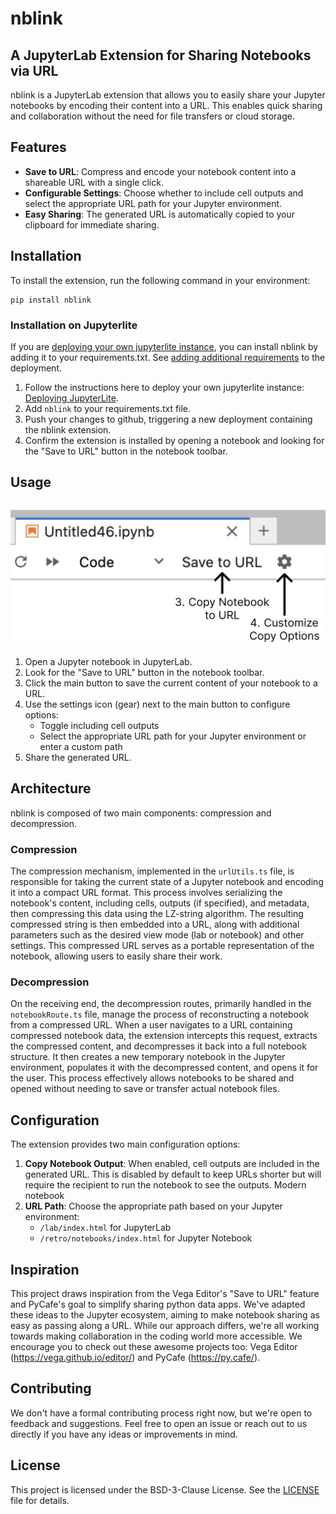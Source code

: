 # nblink

## A JupyterLab Extension for Sharing Notebooks via URL

nblink is a JupyterLab extension that allows you to easily share your Jupyter notebooks by encoding their content into a URL. This enables quick sharing and collaboration without the need for file transfers or cloud storage.

## Features

- **Save to URL**: Compress and encode your notebook content into a shareable URL with a single click.
- **Configurable Settings**: Choose whether to include cell outputs and select the appropriate URL path for your Jupyter environment.
- **Easy Sharing**: The generated URL is automatically copied to your clipboard for immediate sharing.

## Installation

To install the extension, run the following command in your environment:

```{python}
pip install nblink
```



### Installation on Jupyterlite

If you are [deploying your own jupyterlite instance](https://jupyterlite.readthedocs.io/en/latest/quickstart/deploy.html), you can install nblink by adding it to your requirements.txt. See [adding additional requirements](https://jupyterlite.readthedocs.io/en/latest/quickstart/deploy.html#add-additional-requirements-to-the-deployment) to the deployment.

1. Follow the instructions here to deploy your own jupyterlite instance: [Deploying JupyterLite](https://jupyterlite.readthedocs.io/en/latest/quickstart/deploy.html).
2. Add `nblink` to your requirements.txt file.
3. Push your changes to github, triggering a new deployment containing the nblink extension.
4. Confirm the extension is installed by opening a notebook and looking for the "Save to URL" button in the notebook toolbar.

## Usage

![An image demonstrating the Save to URL and customization options.](image-1.png)

1. Open a Jupyter notebook in JupyterLab.
2. Look for the "Save to URL" button in the notebook toolbar.
3. Click the main button to save the current content of your notebook to a URL.
4. Use the settings icon (gear) next to the main button to configure options:
   - Toggle including cell outputs
   - Select the appropriate URL path for your Jupyter environment or enter a custom path
5. Share the generated URL.

## Architecture

nblink is composed of two main components: compression and decompression. 

### Compression

The compression mechanism, implemented in the `urlUtils.ts` file, is responsible for taking the current state of a Jupyter notebook and encoding it into a compact URL format. This process involves serializing the notebook's content, including cells, outputs (if specified), and metadata, then compressing this data using the LZ-string algorithm. The resulting compressed string is then embedded into a URL, along with additional parameters such as the desired view mode (lab or notebook) and other settings. This compressed URL serves as a portable representation of the notebook, allowing users to easily share their work.

### Decompression

On the receiving end, the decompression routes, primarily handled in the `notebookRoute.ts` file, manage the process of reconstructing a notebook from a compressed URL. When a user navigates to a URL containing compressed notebook data, the extension intercepts this request, extracts the compressed content, and decompresses it back into a full notebook structure. It then creates a new temporary notebook in the Jupyter environment, populates it with the decompressed content, and opens it for the user. This process effectively allows notebooks to be shared and opened without needing to save or transfer actual notebook files.

## Configuration

The extension provides two main configuration options:

1. **Copy Notebook Output**: When enabled, cell outputs are included in the generated URL. This is disabled by default to keep URLs shorter but will require the recipient to run the notebook to see the outputs. Modern notebook
2. **URL Path**: Choose the appropriate path based on your Jupyter environment:
   - `/lab/index.html` for JupyterLab
   - `/retro/notebooks/index.html` for Jupyter Notebook

## Inspiration

This project draws inspiration from the Vega Editor's "Save to URL" feature and PyCafe's goal to simplify sharing python data apps. We've adapted these ideas to the Jupyter ecosystem, aiming to make notebook sharing as easy as passing along a URL. While our approach differs, we're all working towards making collaboration in the coding world more accessible. We encourage you to check out these awesome projects too: Vega Editor (https://vega.github.io/editor/) and PyCafe (https://py.cafe/).

## Contributing

We don't have a formal contributing process right now, but we're open to feedback and suggestions. Feel free to open an issue or reach out to us directly if you have any ideas or improvements in mind.

## License

This project is licensed under the BSD-3-Clause License. See the [LICENSE](LICENSE) file for details.